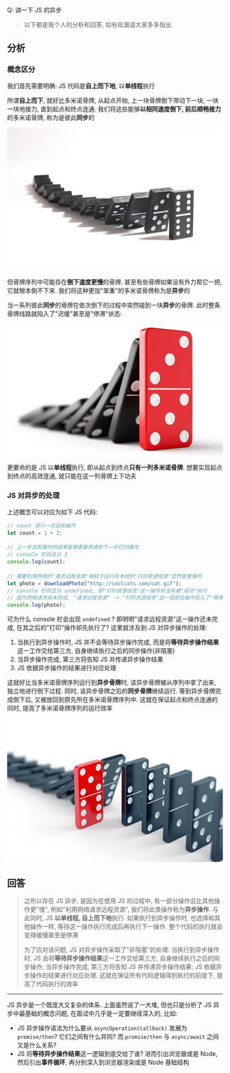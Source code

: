 Q: 讲一下 JS 的异步

> 以下都是我个人的分析和回答, 如有纰漏请大家多多指出

## 分析

### 概念区分

我们首先需要明确: JS 代码是**自上而下地**, 以**单线程**执行

所谓**自上而下**, 就好比多米诺骨牌, 从起点开始, 上一块骨牌倒下带动下一块, 一块一块地接力, 直到起点和终点连通. 我们将这些能够**以相同速度倒下, 前后顺畅接力**的多米诺骨牌, 称为是彼此**同步**的

![domino-basic](../images/async/domino-basic.jpg)

但骨牌序列中可能存在**倒下速度更慢**的骨牌. 甚至有些骨牌如果没有外力帮它一把, 它就根本倒不下来. 我们将这种更加"笨重"的多米诺骨牌称为是**异步**的

当一系列彼此**同步**的骨牌在依次倒下的过程中突然碰到一块**异步**的骨牌. 此时整条骨牌线路就陷入了"迟缓"甚至是"停滞"状态:

![domino-red](../images/async/domino-red.jpg)

更要命的是 JS 以**单线程**执行, 即从起点到终点**只有一列多米诺骨牌**. 想要实现起点到终点的高效连通, 就只能在这一列骨牌上下功夫

### JS 对异步的处理

上述概念可以对应为如下 JS 代码:

```javascript
// count 进行一次加和操作
let count = 1 + 2;

// 上一步加和操作的结果能够直接传递到下一步打印操作
// console 栏将显示 3
console.log(count);

// 需要利用网络的"请求远程资源"相较于运行在本地的"打印资源信息"显然是更慢的
let photo = downloadPhoto("http://coolcats.com/cat.gif");
// console 栏将显示 undefined, 即"打印资源信息"这一操作并没有被"成功"执行
// 因为网络请求尚未完成, "请求远程资源" -> "打印资源信息"这一组前后操作陷入了"停滞"
console.log(photo);
```

可为什么 console 栏会出现 `undefined` ? 即明明"请求远程资源"这一操作还未完成, 在其之后的"打印"操作却先执行了? 这里就涉及到 JS 对异步操作的处理:

1. 当执行到异步操作时, JS 并不会等待异步操作完成, 而是将**等待异步操作结果**这一工作交给第三方, 自身继续执行之后的同步操作(非阻塞)
2. 当异步操作完成, 第三方将告知 JS 并传递异步操作结果
3. JS 依据异步操作的结果进行对应处理

这就好比当多米诺骨牌序列运行到**异步骨牌**时, 该异步骨牌被从序列中拿了出来, 独立地进行倒下过程. 同时, 该异步骨牌之后的**同步骨牌**继续运行. 等到异步骨牌完成倒下后, 又被放回到原先所在多米诺骨牌序列中. 这就在保证起点和终点连通的同时, 提高了多米诺骨牌序列的运行效率

![domino-out](../images/async/domino-out.jpg)

## 回答

> 之所以存在 JS 异步, 是因为在使用 JS 的过程中, 有一部分操作会比其他操作更"慢", 例如"利用网络请求远程资源", 我们将此类操作称为**异步操作**. 与此同时, JS **以单线程, 自上而下地**执行. 如果执行到异步操作时, 也选择和其他操作一样, 等待这一操作执行完成后再执行下一操作. 整个代码的执行就会变得缓慢甚至是停滞
>
> 为了应对该问题, JS 对异步操作采取了"非阻塞"的处理: 当执行到异步操作时, JS 会将**等待异步操作结果**这一工作交给第三方, 自身继续执行之后的同步操作; 当异步操作完成, 第三方将告知 JS 并传递异步操作结果; JS 依据异步操作的结果进行对应处理. 这就在保证所有代码逻辑得到执行的前提下, 提高了代码执行的效率

---

JS 异步是一个既庞大又复杂的体系. 上面虽然说了一大堆, 但也只是分析了 JS 异步中最基础的概念问题, 在面试中几乎是一定要继续深入的, 比如:

- JS 异步操作语法为什么要从 `asyncOperation(callback)` 发展为 `promise/then`? 它们之间有什么异同? 而 `promise/then` 与 `async/await` 之间又是什么关系?
- JS 将**等待异步操作结果**这一逻辑到底交给了谁? 进而引出浏览器或是 Node, 然后引出**事件循环**, 再分别深入到浏览器渲染或是 Node 基础结构
